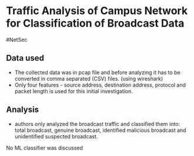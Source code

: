 # Traffic Analysis of Campus Network for Classification of Broadcast Data
#NetSec
## Data used
- The collected data was in pcap file and before analyzing it has to be converted in comma separated (CSV) files. (using wireshark)
- Only four features - source address, destination address, protocol and packet length is used for this initial investigation.

## Analysis
- authors only analyzed the broadcast traffic and classified them into: total broadcast, genuine broadcast,  identified malicious broadcast and unidentified suspected broadcast.

No ML classifier was discussed